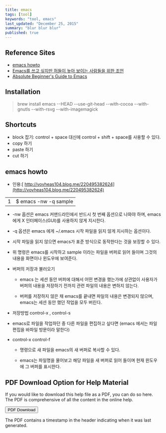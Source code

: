 ```yaml
---
title: emacs
tags: [tool]
keywords: "tool, emacs"
last_updated: "December 25, 2015"
summary: "blur blur blur"
published: true
---
```


## Reference Sites
* [emacs howto](https://hakchin.wordpress.com/2015/12/04/emacs-howto/)
* [Emacs를 쓰고 싶지만 허들이 높아 보이는 사람들을 위한 조언](http://zeph1e.tistory.com/79)
* [Absolute Beginner's Guide to Emacs](http://www.jesshamrick.com/2012/09/10/absolute-beginners-guide-to-emacs/)



## Installation
> brew install emacs --HEAD --use-git-head --with-cocoa --with-gnutls --with-rsvg --with-imagemagick



## Shortcuts
* block 잡기: control + space 대신에 control + shift + space를 사용할 수 있다.
* copy 하기
* paste 하기
* cut 하기



## emacs howto

* 인용:[ http://vovheas104.blog.me/220495382624](http://vovheas104.blog.me/220495382624)

<table>
  <tr>
    <td>1</td>
    <td>$ emacs -nw -q sample</td>
  </tr>
</table>


* -nw 옵션은 emacs 커맨드라인에서 반드시 첫 번째 옵션으로 나와야 하며, emacs 에게 X 인터페이스(GUI)를 사용하지 않게 지시한다.

* -q 옵션은 emacs 에게 ~/.emacs 시작 파일을 읽지 않게 지시하는 옵션이다.

* 시작 파일을 읽지 않으면 emacs가 표준 방식으로 동작한다는 것을 보장할 수 있다.

* 위 명령은 emacs를 시작하고 sample 이라는 파일을 버퍼로 읽어 들이며 그것의 내용을 화면이나 윈도우에 보여준다.

* 버퍼의 저장과 불러오기

    * emacs 는 세션 동안 버퍼에 대해서 어떤 변경을 했는가에 상관없이 사용자가 버퍼의 내용을 저장하기 전까지 관련 파일의 내용은 변하지 않는다.

    * 버퍼를 저장하지 않은 채 emacs를 끝내면 파일의 내용은 변경되지 않으며, emacs는 세션 동안 했던 작업을 모두 버린다.

* 저장방법 control-x , control-s

* emacs로 파일을 작업하던 중 다른 파일을 편집하고 싶다면 (emacs 에서는 파일 편집을 바파일 방문이라 말한다)

* control-x control-f

    * 명령으로 새 파일을 emacs의 새 버퍼로 복사할 수 있다.

    * emacs는 파일명을 물어보고 해당 파일을 새 버퍼로 읽어 들이며 현재 윈도우에 그 버퍼를 표시한다.




## PDF Download Option for Help Material

If you would like to download this help file as a PDF, you can do so here. The PDF is comprehensive of all the content in the online help.   

<a target="_blank" class="noCrossRef" href="files/{{site.pdf_file_name}}"><button type="button" class="btn btn-default" aria-label="Left Align"><span class="glyphicon glyphicon-download-alt" aria-hidden="true"></span> PDF Download</button></a>

The PDF contains a timestamp in the header indicating when it was last generated. 
